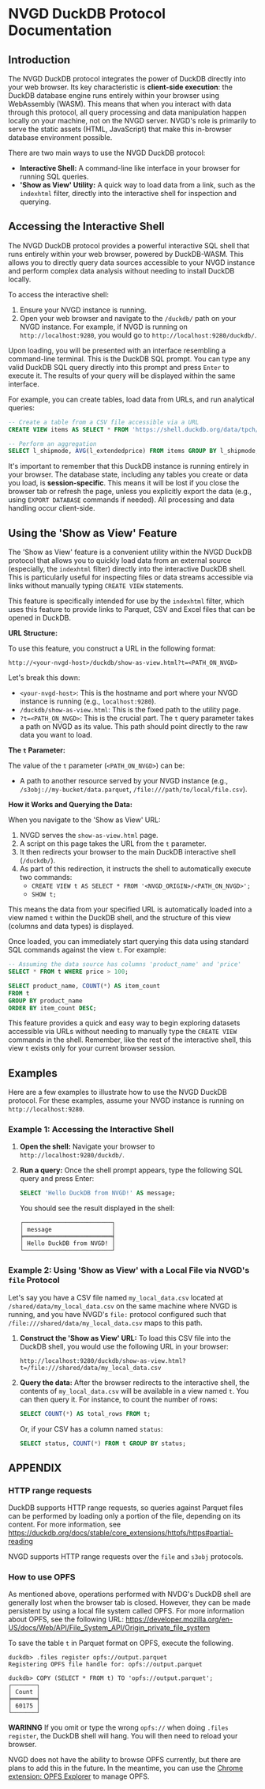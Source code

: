 # NVGD DuckDB Protocol Documentation

## Introduction

The NVGD DuckDB protocol integrates the power of DuckDB directly into your web browser. Its key characteristic is **client-side execution**: the DuckDB database engine runs entirely within your browser using WebAssembly (WASM). This means that when you interact with data through this protocol, all query processing and data manipulation happen locally on your machine, not on the NVGD server. NVGD's role is primarily to serve the static assets (HTML, JavaScript) that make this in-browser database environment possible.

There are two main ways to use the NVGD DuckDB protocol:

*   **Interactive Shell:** A command-line like interface in your browser for running SQL queries.
*   **'Show as View' Utility:** A quick way to load data from a link, such as the `indexhtml` filter, directly into the interactive shell for inspection and querying.

## Accessing the Interactive Shell

The NVGD DuckDB protocol provides a powerful interactive SQL shell that runs entirely within your web browser, powered by DuckDB-WASM. This allows you to directly query data sources accessible to your NVGD instance and perform complex data analysis without needing to install DuckDB locally.

To access the interactive shell:
1.  Ensure your NVGD instance is running.
2.  Open your web browser and navigate to the `/duckdb/` path on your NVGD instance. For example, if NVGD is running on `http://localhost:9280`, you would go to `http://localhost:9280/duckdb/`.

Upon loading, you will be presented with an interface resembling a command-line terminal. This is the DuckDB SQL prompt. You can type any valid DuckDB SQL query directly into this prompt and press `Enter` to execute it. The results of your query will be displayed within the same interface.

For example, you can create tables, load data from URLs, and run analytical queries:

```sql
-- Create a table from a CSV file accessible via a URL
CREATE VIEW items AS SELECT * FROM 'https://shell.duckdb.org/data/tpch/0_01/parquet/lineitem.parquet';

-- Perform an aggregation
SELECT l_shipmode, AVG(l_extendedprice) FROM items GROUP BY l_shipmode;
```

It's important to remember that this DuckDB instance is running entirely in your browser. The database state, including any tables you create or data you load, is **session-specific**. This means it will be lost if you close the browser tab or refresh the page, unless you explicitly export the data (e.g., using `EXPORT DATABASE` commands if needed). All processing and data handling occur client-side.

## Using the 'Show as View' Feature

The 'Show as View' feature is a convenient utility within the NVGD DuckDB protocol that allows you to quickly load data from an external source (especially, the `indexhtml` filter) directly into the interactive DuckDB shell. This is particularly useful for inspecting files or data streams accessible via links without manually typing `CREATE VIEW` statements.

This feature is specifically intended for use by the `indexhtml` filter, which uses this feature to provide links to Parquet, CSV and Excel files that can be opened in DuckDB.

**URL Structure:**

To use this feature, you construct a URL in the following format:

`http://<your-nvgd-host>/duckdb/show-as-view.html?t=<PATH_ON_NVGD>`

Let's break this down:

*   `<your-nvgd-host>`: This is the hostname and port where your NVGD instance is running (e.g., `localhost:9280`).
*   `/duckdb/show-as-view.html`: This is the fixed path to the utility page.
*   `?t=<PATH_ON_NVGD>`: This is the crucial part. The `t` query parameter takes a path on NVGD as its value. This path should point directly to the raw data you want to load.

**The `t` Parameter:**

The value of the `t` parameter (`<PATH_ON_NVGD>`) can be:

*   A path to another resource served by your NVGD instance (e.g., `/s3obj://my-bucket/data.parquet`, `/file:///path/to/local/file.csv`).
<!--*   A public URL to a raw data file (e.g., `https://example.com/data.csv`, `https://some-data-api.com/data.json`). DuckDB's WASM environment will attempt to fetch and process this URL. Ensure the URL points to the raw data, not an HTML page displaying the data.-->

**How it Works and Querying the Data:**

When you navigate to the 'Show as View' URL:

1.  NVGD serves the `show-as-view.html` page.
2.  A script on this page takes the URL from the `t` parameter.
3.  It then redirects your browser to the main DuckDB interactive shell (`/duckdb/`).
4.  As part of this redirection, it instructs the shell to automatically execute two commands:
    *   `CREATE VIEW t AS SELECT * FROM '<NVGD_ORIGIN>/<PATH_ON_NVGD>';`
    *   `SHOW t;`

This means the data from your specified URL is automatically loaded into a view named `t` within the DuckDB shell, and the structure of this view (columns and data types) is displayed.

Once loaded, you can immediately start querying this data using standard SQL commands against the view `t`. For example:

```sql
-- Assuming the data source has columns 'product_name' and 'price'
SELECT * FROM t WHERE price > 100;

SELECT product_name, COUNT(*) AS item_count
FROM t
GROUP BY product_name
ORDER BY item_count DESC;
```

This feature provides a quick and easy way to begin exploring datasets accessible via URLs without needing to manually type the `CREATE VIEW` commands in the shell. Remember, like the rest of the interactive shell, this view `t` exists only for your current browser session.

## Examples

Here are a few examples to illustrate how to use the NVGD DuckDB protocol. For these examples, assume your NVGD instance is running on `http://localhost:9280`.

### Example 1: Accessing the Interactive Shell

1.  **Open the shell:** Navigate your browser to `http://localhost:9280/duckdb/`.
2.  **Run a query:** Once the shell prompt appears, type the following SQL query and press Enter:

    ```sql
    SELECT 'Hello DuckDB from NVGD!' AS message;
    ```

    You should see the result displayed in the shell:

    ```
    ┌─────────────────────────┐
    │ message                 │
    ╞═════════════════════════╡
    │ Hello DuckDB from NVGD! │
    └─────────────────────────┘
    ```

### Example 2: Using 'Show as View' with a Local File via NVGD's `file` Protocol

Let's say you have a CSV file named `my_local_data.csv` located at `/shared/data/my_local_data.csv` on the same machine where NVGD is running, and you have NVGD's `file:` protocol configured such that `/file:///shared/data/my_local_data.csv` maps to this path.

1.  **Construct the 'Show as View' URL:**
    To load this CSV file into the DuckDB shell, you would use the following URL in your browser:

    `http://localhost:9280/duckdb/show-as-view.html?t=/file:///shared/data/my_local_data.csv`

2.  **Query the data:**
    After the browser redirects to the interactive shell, the contents of `my_local_data.csv` will be available in a view named `t`. You can then query it. For instance, to count the number of rows:

    ```sql
    SELECT COUNT(*) AS total_rows FROM t;
    ```

    Or, if your CSV has a column named `status`:

    ```sql
    SELECT status, COUNT(*) FROM t GROUP BY status;
    ```

## APPENDIX

### HTTP range requests

DuckDB supports HTTP range requests, so queries against Parquet files can be performed by loading only a portion of the file, depending on its content. For more information, see <https://duckdb.org/docs/stable/core_extensions/httpfs/https#partial-reading>

NVGD supports HTTP range requests over the `file` and `s3obj` protocols.

### How to use OPFS

As mentioned above, operations performed with NVDG's DuckDB shell are generally lost when the browser tab is closed. However, they can be made persistent by using a local file system called OPFS. For more information about OPFS, see the following URL: <https://developer.mozilla.org/en-US/docs/Web/API/File_System_API/Origin_private_file_system>

To save the table `t` in Parquet format on OPFS, execute the following.

```
duckdb> .files register opfs://output.parquet
Registering OPFS file handle for: opfs://output.parquet

duckdb> COPY (SELECT * FROM t) TO 'opfs://output.parquet';
┌───────┐
│ Count │
╞═══════╡
│ 60175 │
└───────┘
```

**WARINNG** If you omit or type the wrong `opfs://` when doing `.files register`, the DuckDB shell will hang. You will then need to reload your browser.

NVGD does not have the ability to browse OPFS currently, but there are plans to add this in the future. In the meantime, you can use the [Chrome extension: OPFS Explorer](https://chromewebstore.google.com/detail/opfs-explorer/acndjpgkpaclldomagafnognkcgjignd) to manage OPFS.
